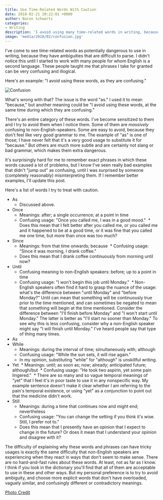 ```yaml
---
title: Use Time-Related Words With Caution
date: 2018-02-21 20:22:01 +0000
author: Baron Schwartz
categories:
- Writing
description: 'I avoid using many time-related words in writing, because they can be ambiguous and cause problems.'
image: 'media/2018/02/confusion.jpg'
---
```

I've come to see time-related words as potentially dangerous to use in writing, because they have ambiguities that are difficult to parse. I didn't notice this until I started to work with many people for whom English is a second language. These people taught me that phrases I take for granted can be very confusing and illogical.

Here's an example: "I avoid using these words, as they are confusing."

![Confusion](/media/2018/02/confusion.jpg)

<!--more-->

What's wrong with that? The issue is the word "as." I used it to mean "because," but another meaning could be "I avoid using these words, at the same time during which they are confusing."

There's an entire category of these words. I've become sensitized to them and I try to avoid them when I notice them. Some of them are _massively_ confusing to non-English-speakers. Some are easy to avoid, because they don't feel like very good grammar to me. The example of "as" is one of those; I have never felt that it's a very good usage to substitute it for "because." But others are much more subtle and are certainly not slang or bad grammar, which makes them extra dangerous.

It's surprisingly hard for me to remember exact phrases in which these words caused a lot of problems, but I know I've seen really bad examples that didn't "jump out" as confusing, until I was surprised by someone (completely reasonably) misinterpreting them. If I remember better examples, I'll update this post.

Here's a list of words I try to treat with caution.

* As
  * Discussed above.
* Once
  * Meanings: after; a single occurrence; at a point in time
  * Confusing usage: "Once you called me, I was in a good mood."
  * Does this mean that I felt better after you called me, or you called me and it happened to be at a good time, or it was fine that you called me one time, but more than once was too much?
* Since
  * Meanings: from that time onwards; because
  * Confusing usage: "Since it was morning, I drank coffee."
  * Does this mean that I drank coffee continuously from morning until now?
* Until
  * Confusing meaning to non-English speakers: before; up to a point in time
  * Confusing usage: "I won't begin this job until Monday."
  * Non-English speakers often find it hard to grasp the nuance of the usage: what's the difference between "until Monday" and "before Monday?" Until can mean that something will be continuously true prior to the time mentioned, and can sometimes be negated to mean that something will begin at the time mentioned. Consider the difference between "I'll finish before Monday" and "I won't start until Monday." The latter is better as "I'll start no sooner than Monday." To see why this is less confusing, consider why a non-English speaker might say "I will finish until Monday." I've heard people say that type of thing many times.
* As
* While
  * Meanings: during the interval of time; simultaneously with; although
  * Confusing usage: "While the sun sets, it will rise again."
  * In my opinion, substituting "while" for "although" is unskillful writing.
* Yet
  * Meanings: until; as soon as; now; already; anticipated future; although/but
  * Confusing usage: "He took two aspirin, yet some pain lingered."
  * There are so many and so vague temporal meanings of "yet" that I feel it's in poor taste to use it in any nonspecific way. My example sentence doesn't make it clear whether I am referring to the pain's temporal existence, or using "yet" as a conjunction to point out that the medicine didn't work.
* Still
  * Meanings: during a time that continues now and might end; nevertheless
  * Confusing usage: "You can change the setting if you think it's wise. Still, I prefer not to."
  * Does this mean that I presently have an opinion that I expect to change in the future? Or does it mean that I understand your opinion and disagree with it?

The difficulty of explaining why these words and phrases can have tricky usages is exactly the same difficulty that non-English speakers are experiencing when they react in ways that don't seem to make sense. There are no hard-and-fast rules about these words. At least, not as far as I know. I think if you look in the dictionary you'll find that all of them are acceptable to use in these and other ways. But my personal preference is to try to avoid ambiguity, and choose more explicit words that don't have overloaded, vaguely similar, and confusingly different or contradictory meanings.

[Photo Credit](https://pixabay.com/en/confused-muddled-illogical-880735/)